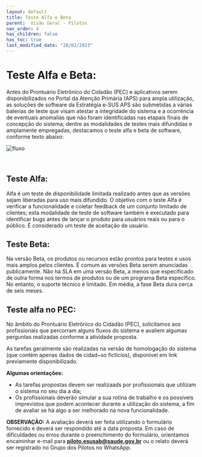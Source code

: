 ```yaml
---
layout: default
title: Teste Alfa e Beta
parent:  Visão Geral - Pilotos
nav_order: 4
has_children: false
has_toc: true
last_modified_date: "28/02/2023"
---
```


<link rel="stylesheet" type="text/css" href="../estilos.css">

# Teste Alfa e Beta:

Antes do Prontuário Eletrônico do Cidadão (PEC) e aplicativos serem disponibilizados no Portal da Atenção Primária (APS) para ampla utilização, as soluções de software da Estratégia e-SUS APS são submetidas a várias baterias de teste que visam atestar a integridade do sistema e a ocorrência de eventuais anomalias que não foram identificadas nas etapais finais de concepção do sistema; dentre as modalidades de testes mais difundidas e amplamente empregadas, destacamos o teste alfa e beta de software, conforme texto abaixo:

![fluxo](./media/releases.PNG)

<br>

## Teste Alfa:

Alfa é um teste de disponibilidade limitada realizado antes que as versões sejam liberadas para uso mais difundido. O objetivo com o teste Alfa é verificar a funcionalidade e coletar feedback de um conjunto limitado de clientes; esta modalidade de teste de software também é executado para identificar bugs antes de lançar o produto para usuários reais ou para o público. É considerado um teste de aceitação de usuário.</p>

## Teste Beta:

Na versão Beta, os produtos ou recursos estão prontos para testes e usos mais amplos pelos clientes. É comum as versões Beta serem anunciadas publicamente. Não há SLA em uma versão Beta, a menos que especificado de outra forma nos termos de produtos ou de um programa Beta específico. No entanto, o suporte técnico é limitado. Em média, a fase Beta dura cerca de seis meses.

## Teste alfa no PEC:

No âmbito do Prontuário Eletrônico do Cidadão (PEC), solicitamos aos profissionais que percorram alguns fluxos do sistema e avaliem algumas perguntas realizadas conforme a atividade proposta.

As tarefas geralmente são realizadas na versão de homologação do sistema (que contém apenas dados de cidad~so fictícios), disponível em link previamente disponibilizado.

**Algumas orientações:**

* As tarefas propostas devem ser realizaads por profissionais que utilizam o sistema no seu dia a dia;
* Os profissionais deverão simular a sua rotina de trabalho e os possíveis imprevistos que podem acontecer durante a utilização do sistema, a fim de avaliar se há algo a ser melhorado na nova funcionalidade.

**OBSERVAÇÃO:** A avaliação deverá ser feita utilizando o formulário fornecido e deverá ser respondido até a data proposta. Em caso de dificuldades ou erros durante o preenchimento do formulário, orientamos encaminhar e-mail para **piloto.esusab@saude.gov.br** ou o relato deverá ser registrado no Grupo dos Pilotos no WhatsApp.

